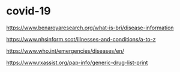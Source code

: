 # covid-19

https://www.benaroyaresearch.org/what-is-bri/disease-information


https://www.nhsinform.scot/illnesses-and-conditions/a-to-z

https://www.who.int/emergencies/diseases/en/

https://www.rxassist.org/pap-info/generic-drug-list-print

